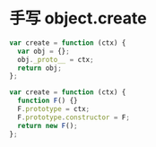 # 手写 object.create

```js
var create = function (ctx) {
  var obj = {};
  obj._proto__ = ctx;
  return obj;
};
```

```js
var create = function (ctx) {
  function F() {}
  F.prototype = ctx;
  F.prototype.constructor = F;
  return new F();
};
```
